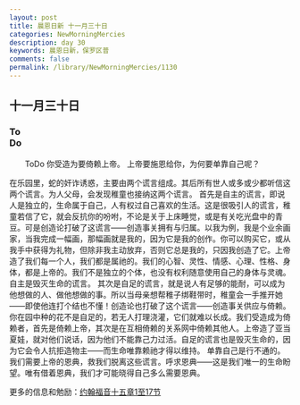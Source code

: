 ```yaml
---
layout: post
title: 晨恩日新 十一月三十日
categories: NewMorningMercies
description: day 30
keywords: 晨恩日新，保罗区普
comments: false
permalink: /library/NewMorningMercies/1130
---
```


## 十一月三十日

### To <br> Do

&emsp;&emsp;ToDo
你受造为要倚赖上帝。
上帝要施恩给你，为何要单靠自己呢？
 
在乐园里，蛇的奸诈诱惑，主要由两个谎言组成。其后所有世人或多或少都听信这两个谎言。为人父母，会发现稚童也接纳这两个谎言。
首先是自主的谎言，即说人是独立的，生命属于自己，人有权过自己喜欢的生活。这是很吸引人的谎言，稚童若信了它，就会反抗你的吩咐，不论是关于上床睡觉，或是有关吃光盘中的青豆。可是创造论打破了这谎言——创造事关拥有与归属。以我为例，我是个业余画家，当我完成一幅画，那幅画就是我的，因为它是我的创作。你可以购买它，或从我手中获得为礼物，但除非我主动放弃，否则它总是我的，只因我创造了它。上帝造了我们每一个人，我们都是属祂的。我们的心智、灵性、情感、心理、性格、身体，都是上帝的。我们不是独立的个体，也没有权利随意使用自己的身体与灵魂。自主是毁灭生命的谎言。
其次是自足的谎言，就是说人有足够的能耐，可以成为他想做的人、做他想做的事。所以当母亲想帮稚子绑鞋带时，稚童会一手推开她——即使他连打个结也不懂！创造论也打破了这个谎言——创造事关供应与倚赖。你在园中种的花不是自足的，若无人打理浇灌，它们就难以长成。我们受造成为倚赖者，首先是倚赖上帝，其次是在互相倚赖的关系网中倚赖其他人。上帝造了亚当夏娃，就对他们说话，因为他们不能靠己力过活。自足的谎言也是毁灭生命的，因为它会令人抗拒造物主——而生命唯靠赖祂才得以维持。
单靠自己是行不通的。我们需要上帝的恩典，救我们脱离这些谎言。呼求恩典——这是我们唯一的生命盼望。唯有借着恩典，我们才可能晓得自己多么需要恩典。

更多的信息和勉励：[约翰福音十五章1至17节]()
